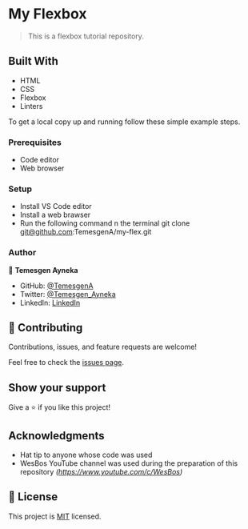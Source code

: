 # My Flexbox

> This is a flexbox tutorial repository.

## Built With

- HTML
- CSS
- Flexbox
- Linters


To get a local copy up and running follow these simple example steps.

### Prerequisites
- Code editor
- Web browser

### Setup
- Install VS Code editor
- Install a web brawser
- Run the following command n the terminal
    git clone git@github.com:TemesgenA/my-flex.git

### Author

👤 **Temesgen Ayneka**

- GitHub: [@TemesgenA](https://github.com/TemesgenA)
- Twitter: [@Temesgen_Ayneka](https://twitter.com/Temesgen_Ayneka)
- LinkedIn: [LinkedIn](https://www.linkedin.com/in/temesgen-ayneka/)

## 🤝 Contributing

Contributions, issues, and feature requests are welcome!

Feel free to check the [issues page](../../issues/).

## Show your support

Give a ⭐️ if you like this project!

## Acknowledgments

- Hat tip to anyone whose code was used
- WesBos YouTube channel was used during the preparation of this repository
  *(https://www.youtube.com/c/WesBos)*


## 📝 License

This project is [MIT](./MIT.md) licensed.